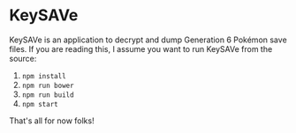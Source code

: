 # KeySAVe

KeySAVe is an application to decrypt and dump Generation 6 Pokémon save files.
If you are reading this, I assume you want to run KeySAVe from the source:

1. `npm install`
2. `npm run bower`
3. `npm run build`
4. `npm start`

That's all for now folks!
